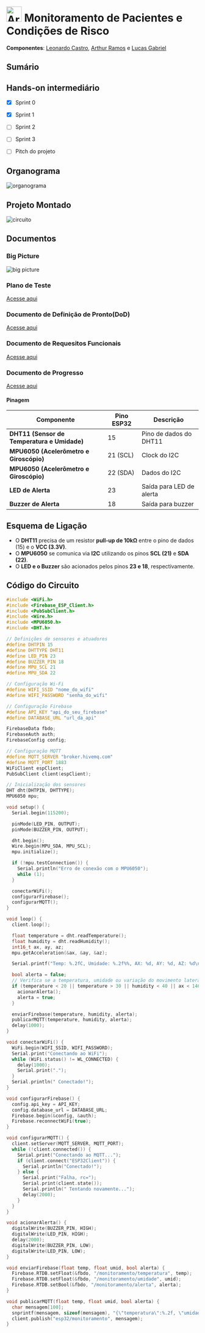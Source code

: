 # <img src="https://upload.wikimedia.org/wikipedia/commons/8/87/Arduino_Logo.svg" alt="Arduino Logo" width="40"> Monitoramento de Pacientes e Condições de Risco 

**Componentes**: [Leonardo Castro](https://github.com/thetwelvedev), [Arthur Ramos](https://github.com/ArthurRamos26) e [Lucas Gabriel](https://github.com/lucasrocha777)

## Sumário
<!--
fazer sumário
-->

## Hands-on intermediário

- [x] Sprint 0
- [x] Sprint 1
- [ ] Sprint 2
- [ ] Sprint 3
- [ ] Pitch do projeto


## Organograma
![organograma](./imagens/organograma.png)

## Projeto Montado
![circuito](./imagens/circuito-montado.jpg)

## Documentos

### Big Picture
![big picture](./imagens/Big%20Picture.png)

### Plano de Teste
[Acesse aqui](./docs/Plano_de_testes_arkham.pdf)

### Documento de Definição de Pronto(DoD)
[Acesse aqui](./docs/Definição%20de%20Pronto%20Arkham.pdf)

### Documento de Requesitos Funcionais
[Acesse aqui](./docs/Requisitos_Funcionais_Arkham.pdf)

### Documento de Progresso
[Acesse aqui](./docs/Documento%20de%20progresso_Arkham.pdf)

<!--
### Slide do Pitch
[Acesse aqui](./)


### Esquema de Conexões
[Acesse aqui](./imagens/)
-->

#### Pinagem

| **Componente**                         | **Pino ESP32** | **Descrição**               |
|----------------------------------------|--------------|---------------------------|
| **DHT11 (Sensor de Temperatura e Umidade)** | 15           | Pino de dados do DHT11    |
| **MPU6050 (Acelerômetro e Giroscópio)** | 21 (SCL)     | Clock do I2C              |
| **MPU6050 (Acelerômetro e Giroscópio)** | 22 (SDA)     | Dados do I2C              |
| **LED de Alerta**                       | 23           | Saída para LED de alerta   |
| **Buzzer de Alerta**                    | 18           | Saída para buzzer          |

## Esquema de Ligação

- O **DHT11** precisa de um resistor **pull-up de 10kΩ** entre o pino de dados (15) e o **VCC (3.3V)**.
- O **MPU6050** se comunica via **I2C** utilizando os pinos **SCL (21)** e **SDA (22)**.
- O **LED e o Buzzer** são acionados pelos pinos **23 e 18**, respectivamente.


## Código do Circuito
```C
#include <WiFi.h>
#include <Firebase_ESP_Client.h>
#include <PubSubClient.h>
#include <Wire.h>
#include <MPU6050.h>
#include <DHT.h>

// Definições de sensores e atuadores
#define DHTPIN 15
#define DHTTYPE DHT11
#define LED_PIN 23
#define BUZZER_PIN 18
#define MPU_SCL 21
#define MPU_SDA 22

// Configuração Wi-Fi
#define WIFI_SSID "nome_do_wifi"
#define WIFI_PASSWORD "senha_do_wifi"

// Configuração Firebase
#define API_KEY "api_do_seu_firebase"
#define DATABASE_URL "url_da_api"

FirebaseData fbdo;
FirebaseAuth auth;
FirebaseConfig config;

// Configuração MQTT
#define MQTT_SERVER "broker.hivemq.com"
#define MQTT_PORT 1883
WiFiClient espClient;
PubSubClient client(espClient);

// Inicialização dos sensores
DHT dht(DHTPIN, DHTTYPE);
MPU6050 mpu;

void setup() {
  Serial.begin(115200);

  pinMode(LED_PIN, OUTPUT);
  pinMode(BUZZER_PIN, OUTPUT);

  dht.begin();
  Wire.begin(MPU_SDA, MPU_SCL);
  mpu.initialize();

  if (!mpu.testConnection()) {
    Serial.println("Erro de conexão com o MPU6050");
    while (1);
  }

  conectarWiFi();
  configurarFirebase();
  configurarMQTT();
}

void loop() {
  client.loop();

  float temperature = dht.readTemperature();
  float humidity = dht.readHumidity();
  int16_t ax, ay, az;
  mpu.getAcceleration(&ax, &ay, &az);

  Serial.printf("Temp: %.2fC, Umidade: %.2f%%, AX: %d, AY: %d, AZ: %d\n", temperature, humidity, ax, ay, az);

  bool alerta = false;
  // Verifica se a temperatura, umidade ou variação do movimento lateral (eixos X e Y) ultrapassam os limites
  if (temperature < 20 || temperature > 30 || humidity < 40 || ax < 14000 || ax < 6000 || ax < 7000) {
    acionarAlerta();
    alerta = true;
  }

  enviarFirebase(temperature, humidity, alerta);
  publicarMQTT(temperature, humidity, alerta);
  delay(1000);
}

void conectarWiFi() {
  WiFi.begin(WIFI_SSID, WIFI_PASSWORD);
  Serial.print("Conectando ao WiFi");
  while (WiFi.status() != WL_CONNECTED) {
    delay(1000);
    Serial.print(".");
  }
  Serial.println(" Conectado!");
}

void configurarFirebase() {
  config.api_key = API_KEY;
  config.database_url = DATABASE_URL;
  Firebase.begin(&config, &auth);
  Firebase.reconnectWiFi(true);
}

void configurarMQTT() {
  client.setServer(MQTT_SERVER, MQTT_PORT);
  while (!client.connected()) {
    Serial.print("Conectando ao MQTT...");
    if (client.connect("ESP32Client")) {
      Serial.println("Conectado!");
    } else {
      Serial.print("Falha, rc=");
      Serial.print(client.state());
      Serial.println(" Tentando novamente...");
      delay(2000);
    }
  }
}

void acionarAlerta() {
  digitalWrite(BUZZER_PIN, HIGH);
  digitalWrite(LED_PIN, HIGH);
  delay(2000);
  digitalWrite(BUZZER_PIN, LOW);
  digitalWrite(LED_PIN, LOW);
}

void enviarFirebase(float temp, float umid, bool alerta) {
  Firebase.RTDB.setFloat(&fbdo, "/monitoramento/temperatura", temp);
  Firebase.RTDB.setFloat(&fbdo, "/monitoramento/umidade", umid);
  Firebase.RTDB.setBool(&fbdo, "/monitoramento/alerta", alerta);
}

void publicarMQTT(float temp, float umid, bool alerta) {
  char mensagem[100];
  snprintf(mensagem, sizeof(mensagem), "{\"temperatura\":%.2f, \"umidade\":%.2f, \"alerta\":%d}", temp, umid, alerta);
  client.publish("esp32/monitoramento", mensagem);
}

```
